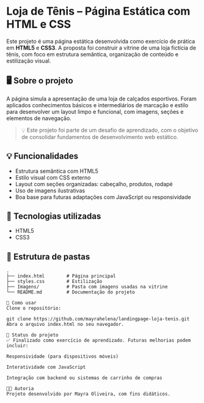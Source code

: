 # Loja de Tênis – Página Estática com HTML e CSS

Este projeto é uma página estática desenvolvida como exercício de prática em **HTML5** e **CSS3**. A proposta foi construir a vitrine de uma loja fictícia de tênis, com foco em estrutura semântica, organização de conteúdo e estilização visual.

## 🖥️ Sobre o projeto

A página simula a apresentação de uma loja de calçados esportivos. Foram aplicados conhecimentos básicos e intermediários de marcação e estilo para desenvolver um layout limpo e funcional, com imagens, seções e elementos de navegação.

> 💡 Este projeto foi parte de um desafio de aprendizado, com o objetivo de consolidar fundamentos de desenvolvimento web estático.

## 💡 Funcionalidades

- Estrutura semântica com HTML5  
- Estilo visual com CSS externo  
- Layout com seções organizadas: cabeçalho, produtos, rodapé  
- Uso de imagens ilustrativas  
- Boa base para futuras adaptações com JavaScript ou responsividade

## 🧪 Tecnologias utilizadas

- HTML5
- CSS3

## 📂 Estrutura de pastas

```plaintext
.
├── index.html        # Página principal
├── styles.css        # Estilização
├── Imagens/          # Pasta com imagens usadas na vitrine
└── README.md         # Documentação do projeto

🚀 Como usar
Clone o repositório:

git clone https://github.com/mayrahelena/landingpage-loja-tenis.git
Abra o arquivo index.html no seu navegador.

📌 Status do projeto
✅ Finalizado como exercício de aprendizado. Futuras melhorias podem incluir:

Responsividade (para dispositivos móveis)

Interatividade com JavaScript

Integração com backend ou sistemas de carrinho de compras

👩‍💻 Autoria
Projeto desenvolvido por Mayra Oliveira, com fins didáticos.